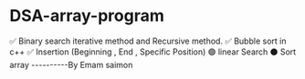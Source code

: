 # DSA-array-program
✅ Binary search iterative method  and Recursive method. ✅ Bubble sort in c++ ✅ Insertion (Beginning , End , Specific Position) 🟢 linear Search  ⚫ Sort array ----------By Emam saimon 

